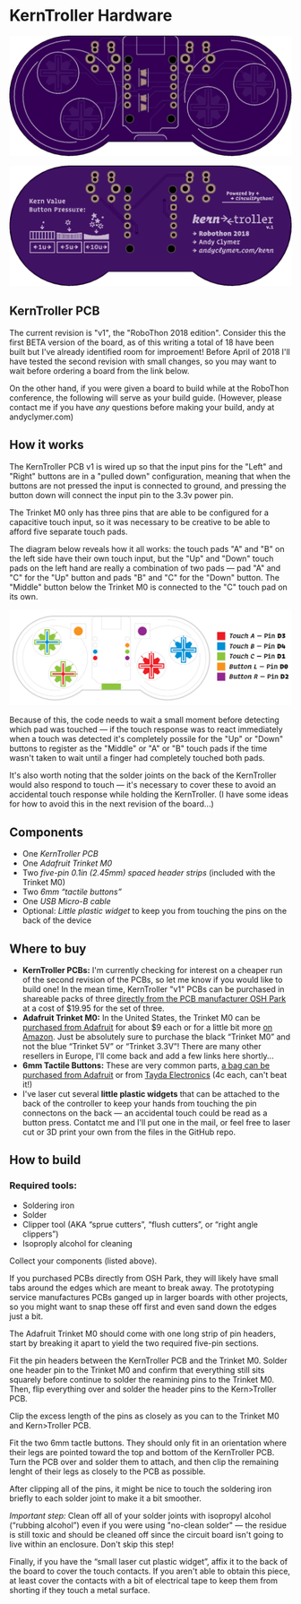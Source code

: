 # KernTroller Hardware

![Kerntroller Front](/images/kerntroller-osh-front.png)

![Kerntroller Back](/images/kerntroller-osh-back.png)

## KernTroller PCB

The current revision is "v1", the "RoboThon 2018 edition". Consider this the first BETA version of the board, as of this writing a total of 18 have been built but I've already identified room for improement! Before April of 2018 I'll have tested the second revision with small changes, so you may want to wait before ordering a board from the link below.

On the other hand, if you were given a board to build while at the RoboThon conference, the following will serve as your build guide. (However, please contact me if you have *any* questions before making your build, andy at andyclymer.com)

## How it works

The KernTroller PCB v1 is wired up so that the input pins for the "Left" and "Right" buttons are in a "pulled down" configuration, meaning that when the buttons are not pressed the input is connected to ground, and pressing the button down will connect the input pin to the 3.3v power pin.

The Trinket M0 only has three pins that are able to be configured for a capacitive touch input, so it was necessary to be creative to be able to afford five separate touch pads.

The diagram below reveals how it all works: the touch pads "A" and "B" on the left side have their own touch input, but the "Up" and "Down" touch pads on the left hand are really a combination of two pads — pad "A" and "C" for the "Up" button and pads "B" and "C" for the "Down" button. The "Middle" button below the Trinket M0 is connected to the "C" touch pad on its own.

![Touch pins diagram](/images/TouchPins.gif)

Because of this, the code needs to wait a small moment before detecting which pad was touched — if the touch response was to react immediately when a touch was detected it's completely possile for the "Up" or "Down" buttons to register as the "Middle" or "A" or "B" touch pads if the time wasn't taken to wait until a finger had completely touched both pads.

It's also worth noting that the solder joints on the back of the KernTroller would also respond to touch — it's necessary to cover these to avoid an accidental touch response while holding the KernTroller. (I have some ideas for how to avoid this in the next revision of the board...)

## Components

- One *KernTroller PCB*
- One *Adafruit Trinket M0*
- Two *five-pin 0.1in (2.45mm) spaced header strips* (included with the Trinket M0)
- Two *6mm “tactile buttons”*
- One *USB Micro-B cable*
- Optional: *Little plastic widget* to keep you from touching the pins on the back of the device

## Where to buy
- **KernTroller PCBs:** I'm currently checking for interest on a cheaper run of the second revision of the PCBs, so let me know if you would like to build one! In the mean time, KernTroller "v1" PCBs can be purchased in shareable packs of three [directly from the PCB manufacturer OSH Park](https://oshpark.com/shared_projects/DCge5Fbd) at a cost of $19.95 for the set of three.
- **Adafruit Trinket M0:** In the United States, the Trinket M0 can be [purchased from Adafruit](https://www.adafruit.com/product/3500) for about $9 each or for a little bit more [on Amazon](https://www.amazon.com/Adafruit-Trinket-M0-CircuitPython-Arduino/dp/B01MR2S7K0/). Just be absolutely sure to purchase the black “Trinket M0” and not the blue “Trinket 5V” or “Trinket 3.3V”! There are many other resellers in Europe, I'll come back and add a few links here shortly...
- **6mm Tactile Buttons:** These are very common parts, [a bag can be purchased from Adafruit](https://www.adafruit.com/product/367) or from [Tayda Electronics](https://www.taydaelectronics.com/tact-switch-6x6mm-4-3mm-through-hole-spst-no.html) (4c each, can't beat it!)
- I've laser cut several **little plastic widgets** that can be attached to the back of the controller to keep your hands from touching the pin connectons on the back — an accidental touch could be read as a button press. Contatct me and I'll put one in the mail, or feel free to laser cut or 3D print your own from the files in the GitHub repo.

## How to build

### Required tools:

- Soldering iron
- Solder
- Clipper tool (AKA “sprue cutters”, “flush cutters”, or “right angle clippers”)
- Isoproply alcohol for cleaning

Collect your components (listed above).

If you purchased PCBs directly from OSH Park, they will likely have small tabs around the edges which are meant to break away. The prototyping service manufactures PCBs ganged up in larger boards with other projects, so you might want to snap these off first and even sand down the edges just a bit.

The Adafruit Trinket M0 should come with one long strip of pin headers, start by breaking it apart to yield the two required five-pin sections.

Fit the pin headers between the KernTroller PCB and the Trinket M0. Solder one header pin to the Trinket M0 and confirm that everything still sits squarely before continue to solder the reamining pins to the Trinket M0. Then, flip everything over and solder the header pins to the Kern>Troller PCB.

Clip the excess length of the pins as closely as you can to the Trinket M0 and Kern>Troller PCB.

Fit the two 6mm tactle buttons. They should only fit in an orientation where their legs are pointed toward the top and bottom of the KernTroller PCB. Turn the PCB over and solder them to attach, and then clip the remaining lenght of their legs as closely to the PCB as possible.

After clipping all of the pins, it might be nice to touch the soldering iron briefly to each solder joint to make it a bit smoother.

*Important step:* Clean off all of your solder joints with isopropyl alcohol (“rubbing alcohol”) even if you were using "no-clean solder" — the residue is still toxic and should be cleaned off since the circuit board isn't going to live within an enclosure. Don't skip this step!

Finally, if you have the “small laser cut plastic widget”, affix it to the back of the board to cover the touch contacts. If you aren't able to obtain this piece, at least cover the contacts with a bit of electrical tape to keep them from shorting if they touch a metal surface.


